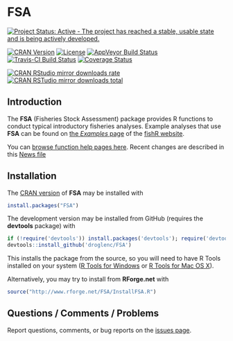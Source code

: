 FSA
===
[![Project Status: Active - The project has reached a stable, usable state and is being actively developed.](http://www.repostatus.org/badges/latest/active.svg)](http://www.repostatus.org/#active)

[![CRAN Version](http://www.r-pkg.org/badges/version/FSA)](http://www.r-pkg.org/pkg/FSA)
[![License](http://img.shields.io/badge/license-GPL%20%28%3E=%202%29-brightgreen.svg?style=flat)](http://www.gnu.org/licenses/gpl-2.0.html)
[![AppVeyor Build Status](https://ci.appveyor.com/api/projects/status/github/droglenc/FSA?branch=master&svg=true)](https://ci.appveyor.com/project/droglenc/FSA)
[![Travis-CI Build Status](https://travis-ci.org/droglenc/FSA.svg?branch=master)](https://travis-ci.org/droglenc/FSA)
[![Coverage Status](https://img.shields.io/coveralls/droglenc/FSA.svg)](https://coveralls.io/r/droglenc/FSA?branch=master)

[![CRAN RStudio mirror downloads rate](http://cranlogs.r-pkg.org/badges/FSA) ![CRAN RSTudio mirror downloads total](http://cranlogs.r-pkg.org/badges/grand-total/FSA)](http://www.r-pkg.org/pkg/FSA)

## Introduction
The **FSA** (Fisheries Stock Assessment) package provides R functions to conduct typical introductory fisheries analyses.  Example analyses that use **FSA** can be found on [the *Examples* page](http://derekogle.com/fishR/examples/) of the [fishR website](http://derekogle.com/fishR).

You can [browse function help pages here](http://rforge.net/doc/packages/FSA/00Index.html).  Recent changes are described in this [News file](https://github.com/droglenc/FSA/blob/master/NEWS.md)

## Installation
The [CRAN version](https://cran.r-project.org/web/packages/FSA/index.html) of **FSA** may be installed with

```r
install.packages("FSA")
```

The development version may be installed from GitHub (requires the **devtools** package) with

```r
if (!require('devtools')) install.packages('devtools'); require('devtools')
devtools::install_github('droglenc/FSA')
```

This installs the package from the source, so you will need to have R Tools installed on your system ([R Tools for Windows](https://cran.r-project.org/bin/windows/Rtools/) or [R Tools for Mac OS X](https://cran.r-project.org/bin/macosx/tools/)).

Alternatively, you may try to install from **RForge.net** with

```r
source("http://www.rforge.net/FSA/InstallFSA.R")
```


## Questions / Comments / Problems

Report questions, comments, or bug reports on the [issues page](https://github.com/droglenc/FSA/issues).

<!---
## Note About Using Macs
**FSA** uses **TCL/TK** for some interactive plots.  Some Mac users report problems with using **TCL/TK**.  I do not have access to a Mac to test these problems, some students have reported success installing the **TCL/TK** universal build [located here](http://cran.r-project.org/bin/macosx/tools/) (or [direct link to the file](http://cran.r-project.org/bin/macosx/tools/tcltk-8.5.5-x11.dmg)).  You may have to reinstall **FSA** after installing this file.

You should be able to use the vast majority of the functionality in **FSA** even if the problems with **TCL/TK** cannot be rectified.
--->
